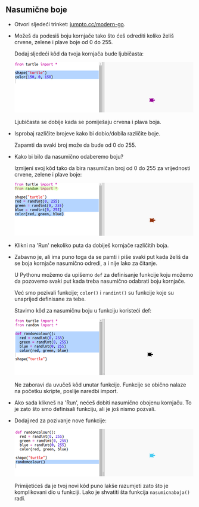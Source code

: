 ## Nasumične boje

+ Otvori sljedeći trinket: <a href="http://jumpto.cc/modern-go" target="_blank">jumpto.cc/modern-go</a>.

+ Možeš da podesiš boju kornjače tako što ćeš odrediti koliko želiš crvene, zelene i plave boje od 0 do 255.
    
    Dodaj sljedeći kôd da tvoja kornjača bude ljubičasta:
    
    ![screenshot](images/modern-purple.png)
    
    Ljubičasta se dobije kada se pomiješaju crvena i plava boja.

+ Isprobaj različite brojeve kako bi dobio/dobila različite boje.
    
    Zapamti da svaki broj može da bude od 0 do 255.

+ Kako bi bilo da nasumično odaberemo boju?
    
    Izmijeni svoj kôd tako da bira nasumičan broj od 0 do 255 za vrijednosti crvene, zelene i plave boje:
    
    ![screenshot](images/modern-random-colour.png)

+ Klikni na 'Run' nekoliko puta da dobiješ kornjače različitih boja.

+ Zabavno je, ali ima puno toga da se pamti i piše svaki put kada želiš da se boja kornjače nasumično odredi, a i nije lako za čitanje.
    
    U Pythonu možemo da upišemo `def` za definisanje funkcije koju možemo da pozovemo svaki put kada treba nasumično odabrati boju kornjače.
    
    Već smo pozivali funkcije; `color()` i `randint()` su funkcije koje su unaprijed definisane za tebe.
    
    Stavimo kôd za nasumičnu boju u funkciju koristeći def:
    
    ![screenshot](images/modern-colour-function.png)
    
    Ne zaboravi da uvučeš kôd unutar funkcije. Funkcije se obično nalaze na početku skripte, poslije naredbi import.

+ Ako sada klikneš na 'Run', nećeš dobiti nasumično obojenu kornjaču. To je zato što smo definisali funkciju, ali je još nismo pozvali.

+ Dodaj red za pozivanje nove funkcije:
    
    ![screenshot](images/modern-call-colour.png)
    
    Primijetićeš da je tvoj novi kôd puno lakše razumjeti zato što je komplikovani dio u funkciji. Lako je shvatiti šta funkcija `nasumicnaboja()` radi.